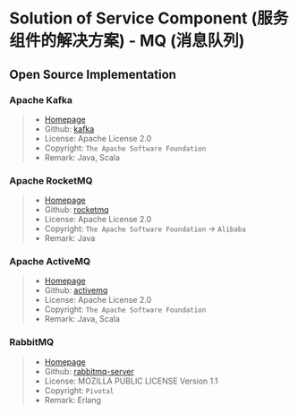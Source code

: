 # Solution of Service Component (服务组件的解决方案) - MQ (消息队列)

## Open Source Implementation

### Apache Kafka
> * [Homepage](https://kafka.apache.org/)
> * Github: [kafka](https://github.com/apache/kafka)
> * License: Apache License 2.0
> * Copyright: ``` The Apache Software Foundation ```
> * Remark: Java, Scala

### Apache RocketMQ
> * [Homepage](https://rocketmq.apache.org/)
> * Github: [rocketmq](https://github.com/apache/rocketmq)
> * License: Apache License 2.0
> * Copyright: ``` The Apache Software Foundation ``` -> ``` Alibaba ```
> * Remark: Java

### Apache ActiveMQ
> * [Homepage](http://activemq.apache.org/)
> * Github: [activemq](https://github.com/apache/activemq)
> * License: Apache License 2.0
> * Copyright: ``` The Apache Software Foundation ```
> * Remark: Java, Scala

### RabbitMQ
> * [Homepage](https://www.rabbitmq.com/)
> * Github: [rabbitmq-server](https://github.com/rabbitmq/rabbitmq-server)
> * License: MOZILLA PUBLIC LICENSE Version 1.1
> * Copyright: ``` Pivotal ```
> * Remark: Erlang
